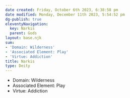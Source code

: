 ```yaml
---
date created: Friday, October 6th 2023, 6:38:58 pm
date modified: Monday, December 11th 2023, 5:54:52 pm
dg-publish: true
eleventyNavigation:
  key: Narkis
  parent: Gods
layout: base.njk
sum:
- 'Domain: Wilderness'
- 'Associated Element: Play'
- 'Virtue: Addiction'
title: Narkis
type: Deity
---
```


- Domain: Wilderness
- Associated Element: Play
- Virtue: Addiction